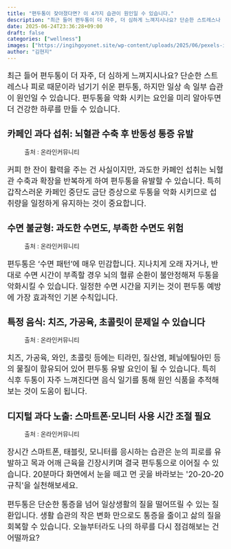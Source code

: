 ```yaml
---
title: "편두통이 잦아졌다면? 이 4가지 습관이 원인일 수 있습니다."
description: "최근 들어 편두통이 더 자주, 더 심하게 느껴지시나요? 단순한 스트레스나 피로 때문이라 넘기기 쉬운 편두통, 하지만 일상 속 일부 습관이 원인일 수 있습니다. 편두통을 악화 시키는 요인을 미리 알아두면 더 건강한 하루를 만들 수 있습니다."
date: 2025-06-24T23:36:28+09:00
draft: false
categories: ["wellness"]
images: ["https://ingihgoyonet.site/wp-content/uploads/2025/06/pexels-igor-haritanovich-814387-1695052-2-1-1024x683.jpg", "https://ingihgoyonet.site/wp-content/uploads/2025/06/pexels-xespri-724994-1024x736.jpg", "https://ingihgoyonet.site/wp-content/uploads/2025/06/pexels-nastyasensei-66707-821365-1024x683.jpg", "https://ingihgoyonet.site/wp-content/uploads/2025/06/pexels-tim-douglas-6205517-683x1024.jpg"]
author: "김현지"
---
```


<p style="font-size:18px">최근 들어 편두통이 더 자주, 더 심하게 느껴지시나요? 단순한 스트레스나 피로 때문이라 넘기기 쉬운 편두통, 하지만 일상 속 일부 습관이 원인일 수 있습니다. 편두통을 악화 시키는 요인을 미리 알아두면 더 건강한 하루를 만들 수 있습니다.</p> <h2 >카페인 과다 섭취: 뇌혈관 수축 후 반동성 통증 유발</h2> <figure ><img src="https://ingihgoyonet.site/wp-content/uploads/2025/06/pexels-igor-haritanovich-814387-1695052-2-1-1024x683.jpg" alt="" style="aspect-ratio:16/9;object-fit:cover"/><figcaption >출처 : 온라인커뮤니티</figcaption></figure> <p style="font-size:18px">커피 한 잔이 활력을 주는 건 사실이지만, 과도한 카페인 섭취는 뇌혈관 수축과 확장을 반복하게 하여 편두통을 유발할 수 있습니다. 특히 갑작스러운 카페인 중단도 금단 증상으로 두통을 악화 시키므로 섭취량을 일정하게 유지하는 것이 중요합니다.</p> <h2 >수면 불균형: 과도한 수면도, 부족한 수면도 위험</h2> <figure ><img src="https://ingihgoyonet.site/wp-content/uploads/2025/06/pexels-xespri-724994-1024x736.jpg" alt="" style="aspect-ratio:16/9;object-fit:cover"/><figcaption ><img alt="">출처 : 온라인커뮤니티</figcaption></figure> <p style="font-size:18px">편두통은 ‘수면 패턴’에 매우 민감합니다. 지나치게 오래 자거나, 반대로 수면 시간이 부족할 경우 뇌의 혈류 순환이 불안정해져 두통을 악화시킬 수 있습니다. 일정한 수면 시간을 지키는 것이 편두통 예방에 가장 효과적인 기본 수칙입니다.</p> <h2 >특정 음식: 치즈, 가공육, 초콜릿이 문제일 수 있습니다</h2> <figure ><img src="https://ingihgoyonet.site/wp-content/uploads/2025/06/pexels-nastyasensei-66707-821365-1024x683.jpg" alt="" style="aspect-ratio:16/9;object-fit:cover"/><figcaption >출처 : 온라인커뮤니티</figcaption></figure> <p style="font-size:18px">치즈, 가공육, 와인, 초콜릿 등에는 티라민, 질산염, 페닐에틸아민 등의 물질이 함유되어 있어 편두통 유발 요인이 될 수 있습니다. 특히 식후 두통이 자주 느껴진다면 음식 일기를 통해 원인 식품을 추적해보는 것이 도움이 됩니다.</p> <h2 >디지털 과다 노출: 스마트폰·모니터 사용 시간 조절 필요</h2> <figure ><img src="https://ingihgoyonet.site/wp-content/uploads/2025/06/pexels-tim-douglas-6205517-683x1024.jpg" alt="" style="aspect-ratio:16/9;object-fit:cover"/><figcaption >출처 : 온라인커뮤니티</figcaption></figure> <p style="font-size:18px">장시간 스마트폰, 태블릿, 모니터를 응시하는 습관은 눈의 피로를 유발하고 목과 어깨 근육을 긴장시키며 결국 편두통으로 이어질 수 있습니다. 20분마다 화면에서 눈을 떼고 먼 곳을 바라보는 '20-20-20 규칙'을 실천해보세요.</p> <p style="font-size:18px">편두통은 단순한 통증을 넘어 일상생활의 질을 떨어뜨릴 수 있는 질환입니다. 생활 습관의 작은 변화 만으로도 통증을 줄이고 삶의 질을 회복할 수 있습니다. 오늘부터라도 나의 하루를 다시 점검해보는 건 어떨까요?</p>